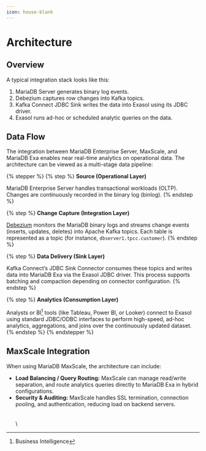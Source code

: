 ```yaml
---
icon: house-blank
---
```


# Architecture

## Overview

A typical integration stack looks like this:

1. MariaDB Server generates binary log events.
2. Debezium captures row changes into Kafka topics.
3. Kafka Connect JDBC Sink writes the data into Exasol using its JDBC driver.
4. Exasol runs ad-hoc or scheduled analytic queries on the data.

## Data Flow

The integration between MariaDB Enterprise Server, MaxScale, and MariaDB Exa enables near real-time analytics on operational data. The architecture can be viewed as a multi-stage data pipeline:

{% stepper %}
{% step %}
**Source (Operational Layer)**

MariaDB Enterprise Server handles transactional workloads (OLTP). Changes are continuously recorded in the binary log (binlog).
{% endstep %}

{% step %}
**Change Capture (Integration Layer)**

[Debezium](https://debezium.io/) monitors the MariaDB binary logs and streams change events (inserts, updates, deletes) into Apache Kafka topics. Each table is represented as a topic (for instance, `dbserver1.tpcc.customer`).
{% endstep %}

{% step %}
**Data Delivery (Sink Layer)**

Kafka Connect’s JDBC Sink Connector consumes these topics and writes data into MariaDB Exa via the Exasol JDBC driver. This process supports batching and compaction depending on connector configuration.
{% endstep %}

{% step %}
**Analytics (Consumption Layer)**

Analysts or BI[^1] tools (like Tableau, Power BI, or Looker) connect to Exasol using standard JDBC/ODBC interfaces to perform high-speed, ad-hoc analytics, aggregations, and joins over the continuously updated dataset.
{% endstep %}
{% endstepper %}

## MaxScale Integration

When using MariaDB MaxScale, the architecture can include:

* **Load Balancing / Query Routing:** MaxScale can manage read/write separation, and route analytics queries directly to MariaDB Exa in hybrid configurations.
* **Security & Auditing:** MaxScale handles SSL termination, connection pooling, and authentication, reducing load on backend servers.\
  \
  \
  \


[^1]: Business Intelligence
